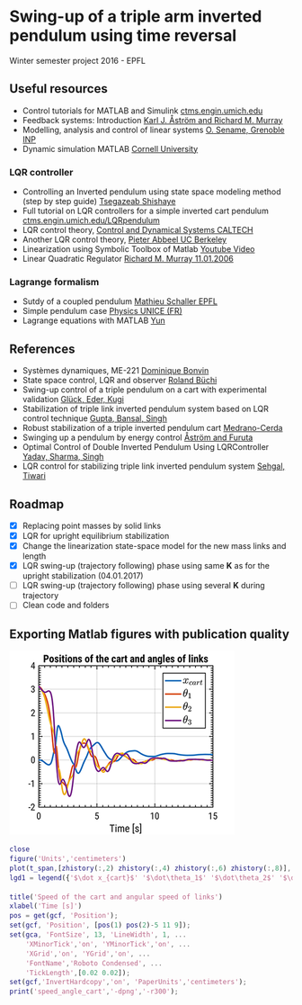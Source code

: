 # Swing-up of a triple arm inverted pendulum using time reversal
Winter semester project 2016 - EPFL

## Useful resources
- Control tutorials for MATLAB and Simulink [ctms.engin.umich.edu](http://ctms.engin.umich.edu/CTMS/index.php?aux=Home)
- Feedback systems: Introduction [Karl J. Åström and Richard M. Murray](http://www.cds.caltech.edu/~murray/amwiki/index.php?title=Main_Page)
- Modelling, analysis and control of linear systems [O. Sename, Grenoble INP](https://www.gipsa-lab.grenoble-inp.fr/~o.sename/docs/ME_auto.pdf)
- Dynamic simulation MATLAB [Cornell University](http://ruina.tam.cornell.edu/research/topics/locomotion_and_robotics/ranger/ranger_paper/Reports/Ranger_Robot/control/simulator/doublependulum.html)

### LQR controller
- Controlling an Inverted pendulum using state space modeling method (step by step guide) [Tsegazeab Shishaye](https://www.academia.edu/4468049/Controlling_an_Inverted_pendulum_using_state_space_modeling_method_step_by_step_design_guide_for_control_students_)
- Full tutorial on LQR controllers for a simple inverted cart pendulum [ctms.engin.umich.edu/LQRpendulum](http://ctms.engin.umich.edu/CTMS/index.php?example=InvertedPendulum&section=ControlStateSpace)
- LQR control theory, [Control and Dynamical Systems CALTECH](http://www.cds.caltech.edu/~murray/courses/cds110/wi06/lqr.pdf)
- Another LQR control theory, [Pieter Abbeel UC Berkeley ](https://people.eecs.berkeley.edu/~pabbeel/cs287-fa12/slides/LQR.pdf)
- Linearization using Symbolic Toolbox of Matlab [Youtube Video](https://www.youtube.com/watch?v=KXQKlpMXJYI)
- Linear Quadratic Regulator [Richard M. Murray 11.01.2006](http://www.cds.caltech.edu/~murray/courses/cds110/wi06/L2-1_LQR.pdf)

### Lagrange formalism
- Sutdy of a coupled pendulum [Mathieu Schaller EPFL](https://documents.epfl.ch/users/m/ms/mschalle/www/SiteWeb/ComputationalPhysics/physNum_report3.pdf)
- Simple pendulum case [Physics UNICE (FR)](http://physique.unice.fr/sem6/2011-2012/PagesWeb/PT/Pendule/study1_simple.html)
- Lagrange equations with MATLAB [Yun](http://youngmok.com/lagrange-equation-by-matlab-with-examples/)

## References
- Systèmes dynamiques, ME-221 [Dominique Bonvin](http://la.epfl.ch/page-53050.html)
- State space control, LQR and observer [Roland Büchi](https://books.google.ch/books?id=JrofAgAAQBAJ&dq=state+space+control+lqr+and+observer+b%C3%BCchi&hl=fr&source=gbs_navlinks_s)
- Swing-up control of a triple pendulum on a cart with experimental validation [Glück, Eder, Kugi](http://www.acin.tuwien.ac.at/fileadmin/cds/pre_post_print/glueck2013.pdf)
- Stabilization of triple link inverted pendulum system based  on LQR control technique [Gupta, Bansal, Singh]()
- Robust stabilization of a triple inverted pendulum cart [Medrano-Cerda]()
- Swinging up a pendulum by energy control [Åström and Furuta](http://www.sciencedirect.com/science/article/pii/S0005109899001405)
- Optimal Control of Double Inverted Pendulum Using LQRController [Yadav, Sharma, Singh](https://fr.scribd.com/document/83077631/Optimal-Control-of-Double-Inverted-Pendulum-Using-LQR-Controller)
- LQR control for stabilizing triple link inverted pendulum system [Sehgal, Tiwari](https://www.researchgate.net/publication/261075270_LQR_control_for_stabilizing_triple_link_inverted_pendulum_system)

## Roadmap
- [x] Replacing point masses by solid links
- [x] LQR for upright equilibrium stabilization
- [x] Change the linearization state-space model for the new mass links and length
- [x] LQR swing-up (trajectory following) phase using same **K** as for the upright stabilization (04.01.2017)
- [ ] LQR swing-up (trajectory following) phase using several **K** during trajectory
- [ ] Clean code and folders

## Exporting Matlab figures with publication quality
![Graph sample](https://github.com/ngkamo/swing-up_triple_pendulum/blob/master/AAA_TRIPLEPENDULUM_CART_FINAL2_CONTROL/illustrations/position_angle_cart.png?raw=true)

```matlab
close
figure('Units','centimeters')
plot(t_span,[zhistory(:,2) zhistory(:,4) zhistory(:,6) zhistory(:,8)], 'LineWidth',2)
lgd1 = legend({'$\dot x_{cart}$' '$\dot\theta_1$' '$\dot\theta_2$' '$\dot\theta_3$'},'Interpreter','latex','FontSize', 14);

title('Speed of the cart and angular speed of links')
xlabel('Time [s]')
pos = get(gcf, 'Position');
set(gcf, 'Position', [pos(1) pos(2)-5 11 9]);
set(gca, 'FontSize', 13, 'LineWidth', 1, ...
    'XMinorTick','on', 'YMinorTick','on', ...
    'XGrid','on', 'YGrid','on', ...
    'FontName','Roboto Condensed', ...
    'TickLength',[0.02 0.02]);
set(gcf,'InvertHardcopy','on', 'PaperUnits','centimeters');
print('speed_angle_cart','-dpng','-r300');
```
